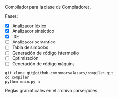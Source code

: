 Compilador para la clase de Compiladores.

Fases:

- [x] Analizador léxico
- [x] Analizador sintáctico
- [x] IDE
- [ ] Analizador semantico
- [ ] Tabla de simbolos
- [ ] Generación de código intermedio
- [ ] Optimización
- [ ] Generación de código máquina

```
git clone git@github.com:omarsalazars/compiler.git
cd compiler
python main.py a
```

Reglas gramáticales en el archivo parser/rules
